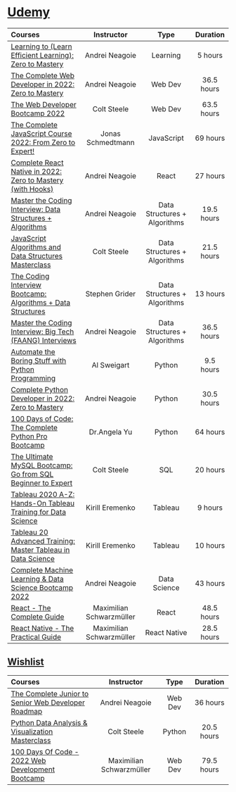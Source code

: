 # [Udemy](https://www.udemy.com/home/my-courses/learning/)

Courses | Instructor | Type | Duration |
:-- | :--: | :--: | :--: |
[Learning to (Learn Efficient Learning): Zero to Mastery](https://www.udemy.com/course/learning-to-learn-efficient-learning-zero-to-mastery/) | Andrei Neagoie | Learning | 5 hours | 
[The Complete Web Developer in 2022: Zero to Mastery](https://www.udemy.com/course/the-complete-web-developer-zero-to-mastery/) | Andrei Neagoie | Web Dev | 36.5 hours | 
[The Web Developer Bootcamp 2022](https://www.udemy.com/course/the-web-developer-bootcamp/) | Colt Steele | Web Dev | 63.5 hours | 
[The Complete JavaScript Course 2022: From Zero to Expert!](https://www.udemy.com/course/the-complete-javascript-course/) | Jonas Schmedtmann | JavaScript | 69 hours |
[Complete React Native in 2022: Zero to Mastery (with Hooks)](https://www.udemy.com/course/complete-react-native-mobile-development-zero-to-mastery-with-hooks/) | Andrei Neagoie | React | 27 hours | 
[Master the Coding Interview: Data Structures + Algorithms](https://www.udemy.com/course/master-the-coding-interview-data-structures-algorithms/learn/lecture/12202018?start=15#overview) | Andrei Neagoie | Data Structures + Algorithms | 19.5 hours | 
[JavaScript Algorithms and Data Structures Masterclass](https://www.udemy.com/course/js-algorithms-and-data-structures-masterclass/) | Colt Steele | Data Structures + Algorithms | 21.5 hours | 
[The Coding Interview Bootcamp: Algorithms + Data Structures](https://www.udemy.com/course/coding-interview-bootcamp-algorithms-and-data-structure/) | Stephen Grider | Data Structures + Algorithms | 13 hours | 
[Master the Coding Interview: Big Tech (FAANG) Interviews](https://www.udemy.com/course/master-the-coding-interview-big-tech-faang-interviews/) | Andrei Neagoie | Data Structures + Algorithms | 36.5 hours | 
[Automate the Boring Stuff with Python Programming](https://www.udemy.com/course/automate/) | Al Sweigart | Python | 9.5 hours | 
[Complete Python Developer in 2022: Zero to Mastery](https://www.udemy.com/course/complete-python-developer-zero-to-mastery/) | Andrei Neagoie | Python | 30.5 hours |
[100 Days of Code: The Complete Python Pro Bootcamp](https://www.udemy.com/course/100-days-of-code/) | Dr.Angela Yu | Python |  64 hours | 
[The Ultimate MySQL Bootcamp: Go from SQL Beginner to Expert](https://www.udemy.com/course/the-ultimate-mysql-bootcamp-go-from-sql-beginner-to-expert/learn/lecture/6965504?start=15#overview) | Colt Steele | SQL | 20 hours | 
[Tableau 2020 A-Z: Hands-On Tableau Training for Data Science](https://www.udemy.com/course/tableau10/) | Kirill Eremenko | Tableau | 9 hours | 
[Tableau 20 Advanced Training: Master Tableau in Data Science](https://www.udemy.com/course/tableau10-advanced/) | Kirill Eremenko | Tableau | 10 hours | 
[Complete Machine Learning & Data Science Bootcamp 2022](https://www.udemy.com/course/complete-machine-learning-and-data-science-zero-to-mastery/) | Andrei Neagoie | Data Science | 43 hours | 
[React - The Complete Guide](https://www.udemy.com/course/react-the-complete-guide-incl-redux/) | Maximilian Schwarzmüller | React |  48.5 hours | 
[React Native - The Practical Guide](https://www.udemy.com/course/react-native-the-practical-guide/) | Maximilian Schwarzmüller | React Native |  28.5 hours | 

## [Wishlist](https://www.udemy.com/home/my-courses/wishlist/)
Courses | Instructor | Type | Duration |
:-- | :--: | :--: | :--: |
[The Complete Junior to Senior Web Developer Roadmap](https://www.udemy.com/course/the-complete-junior-to-senior-web-developer-roadmap/)| Andrei Neagoie | Web Dev | 36 hours | 
[Python Data Analysis & Visualization Masterclass](https://www.udemy.com/course/python-data-analysis-visualization/) | Colt Steele | Python |  20.5 hours | 
[100 Days Of Code - 2022 Web Development Bootcamp](https://www.udemy.com/course/100-days-of-code-web-development-bootcamp/) | Maximilian Schwarzmüller | Web Dev |  79.5 hours | 



